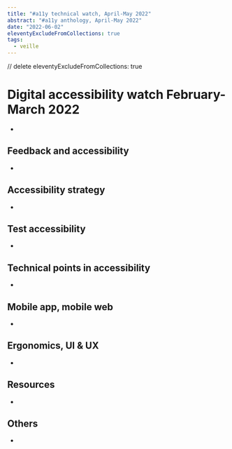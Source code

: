 ```yaml
---
title: "#a11y technical watch, April-May 2022"
abstract: "#a11y anthology, April-May 2022"
date: "2022-06-02"
eleventyExcludeFromCollections: true
tags:
  - veille
---
```

// delete eleventyExcludeFromCollections: true

# Digital accessibility watch February-March 2022


- 
## Feedback and accessibility
- 
## Accessibility strategy
- 
## Test accessibility
- 
## Technical points in accessibility
- 
## Mobile app, mobile web
- 
## Ergonomics, UI & UX
- 
## Resources
- 
## Others
-	